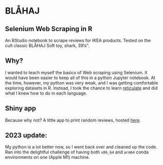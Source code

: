 # BLÅHAJ

## Selenium Web Scraping in R
An RStudio notebook to scrape reviews for IKEA products.  Tested on the cult classic BLÅHAJ Soft toy, shark, 39¼".

## Why?
I wanted to teach myself the basics of Web scraping using Selenium.  It would have been easier to keep all of this in a python Jupyter notebook.  At the time, however, my python was very weak, and I was getting comfortable exploring datasets in R.  Instead, I took the chance to learn [reticulate](https://rstudio.github.io/reticulate/) and did what I knew how to do in each language.  

## Shiny app
Because why not? A little app to print random reviews, hosted [here](http://ag5tc.shinyapps.io/shiny_blahaj/).  

## 2023 update:
My python is a lot better now, so I went back over and cleaned up the code.  Ran into the delightful challenge of having both `x86_64` and `arm64` conda environments on one (Apple M1) machine.  
